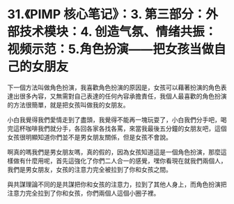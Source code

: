 # 31.《PIMP 核心笔记》：3. 第三部分：外部技术模块：4. 创造气氛、情绪共振：视频示范：5.角色扮演——把女孩当做自己的女朋友

下一個方法叫做角色扮演，我喜歡角色扮演的原因是，女孩可以藉著扮演的角色表達出很多內容，又無需對自己表達的任何內容承擔責任，我個人最喜歡的角色扮演的方法很簡單，就是把女孩叫做我的女朋友。

小白我覺得我們愛情走到了盡頭，我覺得不能再一塊玩耍了，小白我們分手吧，喝完這杯咖啡我們就分手，各回各家各找各罵，來當我最後五分鐘的女朋友吧，這個女孩很明顯知道你們並不是男女朋友關係，但是女孩不會說。

啊真的嗎我們是男女朋友嗎，真的假的，因為女孩知道這是一個角色扮演，那麼這樣做有什麼用呢，首先這強化了你們二人合一的感覺，嘿你看現在就我們兩個人，我們是男女朋友，女孩的注意力完全被拉到了你和女孩之間。

與共謀理論不同的是共謀把你和女孩的注意力，拉到了其他人身上，而角色扮演把注意力完全拉到了你和女孩，你們兩個人這個小圈子裡。